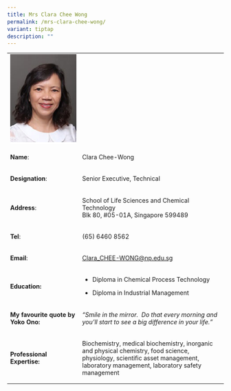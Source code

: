 ```yaml
---
title: Mrs Clara Chee Wong ​
permalink: /mrs-clara-chee-wong/
variant: tiptap
description: ""
---
```

<table style="minWidth: 50px">
<colgroup>
<col>
<col>
</colgroup>
<tbody>
<tr>
<td rowspan="1" colspan="1">
<div class="isomer-image-wrapper">
<img style="width: 100%" height="auto" width="100%" alt="​Clara Chee-Wong" src="/images/LSCT/Clara_Chee.jpg">
</div>
</td>
<td rowspan="1" colspan="1">
<p></p>
</td>
</tr>
<tr>
<td rowspan="1" colspan="1">
<p><strong>Name</strong>:&nbsp;&nbsp;&nbsp;&nbsp;&nbsp;&nbsp;&nbsp;&nbsp;&nbsp;&nbsp;&nbsp;&nbsp;&nbsp;&nbsp;&nbsp;&nbsp;&nbsp;&nbsp;&nbsp;&nbsp;&nbsp;&nbsp;&nbsp;&nbsp;&nbsp;</p>
</td>
<td rowspan="1" colspan="1">
<p>​Clara Chee-Wong</p>
</td>
</tr>
<tr>
<td rowspan="1" colspan="1">
<p>​<strong>Designation</strong>:</p>
</td>
<td rowspan="1" colspan="1">
<p>Senior Executive, Technical​​</p>
</td>
</tr>
<tr>
<td rowspan="1" colspan="1">
<p><strong>Address</strong>: ​</p>
</td>
<td rowspan="1" colspan="1">
<p>School of Life Sciences and Chemical Technology
<br>Blk 80, #05-01A, Singapore 599489​</p>
</td>
</tr>
<tr>
<td rowspan="1" colspan="1">
<p><strong>Tel</strong>: &nbsp;&nbsp;&nbsp; ​</p>
</td>
<td rowspan="1" colspan="1">
<p>(65) 6460 8562</p>
</td>
</tr>
<tr>
<td rowspan="1" colspan="1">
<p><strong>Email</strong>: ​</p>
</td>
<td rowspan="1" colspan="1">
<p><a href="mailto:Clara_CHEE-WONG@np.edu.sg" rel="noopener noreferrer nofollow" target="_blank">Clara_CHEE-WONG@np.edu.sg</a>
</p>
</td>
</tr>
<tr>
<td rowspan="1" colspan="1">
<p><strong>Education:</strong>
</p>
</td>
<td rowspan="1" colspan="1">
<ul data-tight="true" class="tight">
<li>
<p>Diploma in Chemical Process Technology</p>
</li>
<li>
<p>Diploma in Industrial Management​</p>
</li>
</ul>
</td>
</tr>
<tr>
<td rowspan="1" colspan="1">
<p><strong>My favourite quote by Yoko Ono:</strong>
</p>
</td>
<td rowspan="1" colspan="1">
<p><em>“Smile in the mirror.&nbsp; Do that every morning and you’ll start to see a big difference in your life.”</em>&nbsp;&nbsp;</p>
</td>
</tr>
<tr>
<td rowspan="1" colspan="1">
<p>​<strong>Professional Expertise​:</strong>
</p>
</td>
<td rowspan="1" colspan="1">
<p>Biochemistry, medical biochemistry, inorganic and physical chemistry,
food science, physiology, scientific asset management, laboratory management,
laboratory safety management</p>
</td>
</tr>
</tbody>
</table>
<p></p>